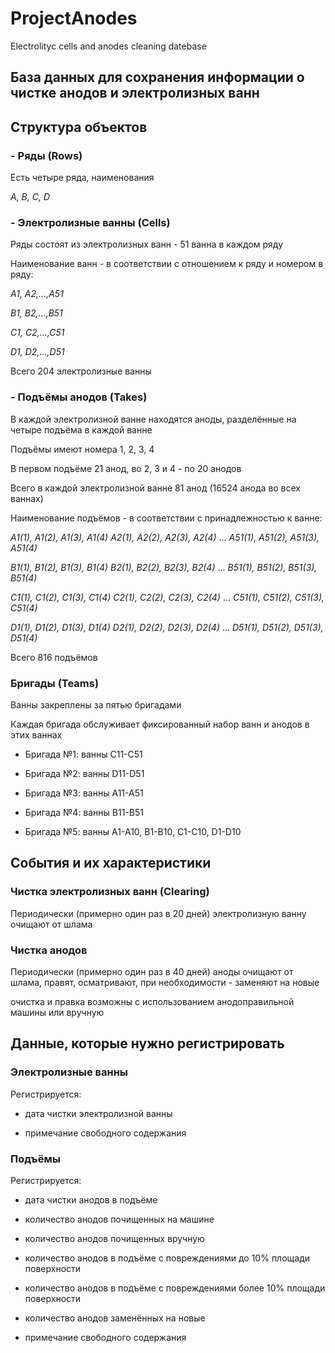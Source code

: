 # ProjectAnodes
Electrolityc cells and anodes cleaning datebase  

## База данных для сохранения информации о чистке анодов и электролизных ванн

## Структура объектов

### - Ряды (Rows)

Есть четыре ряда, наименования

*A, B, C, D*

### - Электролизные ванны (Cells)

Ряды состоят из электролизных ванн - 51 ванна в каждом ряду

Наименование ванн - в соответствии с отношением к ряду и номером в ряду:

*A1, A2,...,A51*

*B1, B2,...,B51*

*C1, C2,...,C51*

*D1, D2,...,D51*

Всего 204 электролизные ванны

### - Подъёмы анодов (Takes)

В каждой электролизной ванне находятся аноды, разделённые на четыре подъёма в каждой ванне

Подъёмы имеют номера 1, 2, 3, 4

В первом подъёме 21 анод, во 2, 3 и 4 - по 20 анодов

Всего в каждой электролизной ванне 81 анод (16524 анода во всех ваннах)

Наименование подъёмов - в соответствии с принадлежностью к ванне:

*А1(1), А1(2), А1(3), А1(4)*
*А2(1), А2(2), А2(3), А2(4)*
...
*А51(1), А51(2), А51(3), А51(4)*

*B1(1), B1(2), B1(3), B1(4)*
*B2(1), B2(2), B2(3), B2(4)*
...
*B51(1), B51(2), B51(3), B51(4)*

*C1(1), C1(2), C1(3), C1(4)*
*C2(1), C2(2), C2(3), C2(4)*
...
*C51(1), C51(2), C51(3), C51(4)*

*D1(1), D1(2), D1(3), D1(4)*
*D2(1), D2(2), D2(3), D2(4)*
...
*D51(1), D51(2), D51(3), D51(4)*

Всего 816 подъёмов

### Бригады (Teams)

Ванны закреплены за пятью бригадами

Каждая бригада обслуживает фиксированный набор ванн и анодов в этих ваннах

- Бригада №1: ванны С11-С51

- Бригада №2: ванны D11-D51

- Бригада №3: ванны A11-A51

- Бригада №4: ванны B11-B51

- Бригада №5: ванны A1-A10, B1-B10, C1-C10, D1-D10 


## События и их характеристики

### Чистка электролизных ванн (Clearing)

Периодически (примерно один раз в 20 дней) электролизную ванну очищают от шлама

### Чистка анодов 

Периодически (примерно один раз в 40 дней) аноды очищают от шлама, правят, осматривают, при необходимости - заменяют на новые

очистка и правка возможны с использованием анодоправильной машины или вручную

## Данные, которые нужно регистрировать

### Электролизные ванны

Регистрируется:

* дата чистки электролизной ванны

* примечание свободного содержания

### Подъёмы

Регистрируется:

* дата чистки анодов в подъёме

* количество анодов почищенных на машине

* количество анодов почищенных вручную

* количество анодов в подъёме с повреждениями до 10% площади поверхности

* количество анодов в подъёме с повреждениями более 10% площади поверхности

* количество анодов заменённых на новые

* примечание свободного содержания









